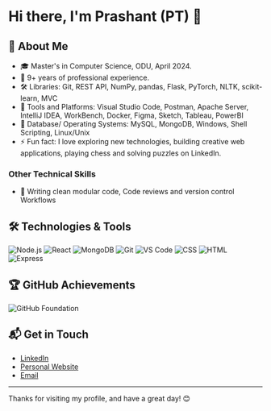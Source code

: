 # Hi there, I'm Prashant (PT) 👋

## 🚀 About Me
- 🎓 Master's in Computer Science, ODU, April 2024.
- 💼 9+ years of professional experience.
- 🛠️ Libraries: Git, REST API, NumPy, pandas, Flask, PyTorch, NLTK, scikit-learn, MVC
- 🧰 Tools and Platforms: Visual Studio Code, Postman, Apache Server, IntelliJ IDEA, WorkBench, Docker, Figma, Sketch, Tableau, PowerBI
- 💽 Database/ Operating Systems: MySQL, MongoDB, Windows, Shell Scripting, Linux/Unix
- ⚡ Fun fact: I love exploring new technologies, building creative web applications, playing chess and solving puzzles on LinkedIn.

### Other Technical Skills
- 📝 Writing clean modular code, Code reviews and version control Workflows

## 🛠️ Technologies & Tools
![Node.js](https://img.shields.io/badge/-Node.js-339933?logo=nodedotjs&logoColor=fff)
![React](https://img.shields.io/badge/-React-61DAFB?logo=react&logoColor=fff)
![MongoDB](https://img.shields.io/badge/-MongoDB-47A248?logo=mongodb&logoColor=fff)
![Git](https://img.shields.io/badge/-Git-F05032?logo=git&logoColor=fff)
![VS Code](https://img.shields.io/badge/-VS%20Code-007ACC?logo=visualstudiocode&logoColor=fff)
![CSS](https://img.shields.io/badge/-CSS-1572B6?logo=css3&logoColor=fff)
![HTML](https://img.shields.io/badge/-HTML-E34F26?logo=html5&logoColor=fff)
![Express](https://img.shields.io/badge/-Express-000000?logo=express&logoColor=fff)

## 🏆 GitHub Achievements
![GitHub Foundation](https://img.shields.io/badge/-GitHub%20Foundation-181717?logo=github&logoColor=fff)

## 📬 Get in Touch
- [LinkedIn](https://linkedin.com/in/Badjedi04)
- [Personal Website](https://badjedi04.github.io)
- [Email](mailto:tomar.p@aol.com)

---

Thanks for visiting my profile, and have a great day! 😊
